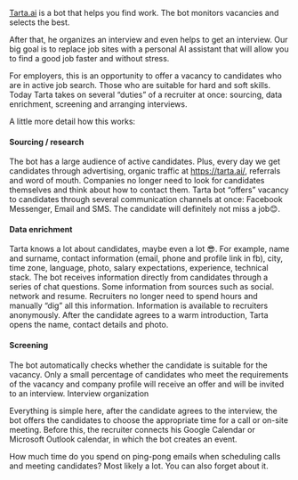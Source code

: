 [Tarta.ai](https://tarta.ai/) is a bot that helps you find work. The bot monitors vacancies and selects the best. 

After that, he organizes an interview and even helps to get an interview.
Our big goal is to replace job sites with a personal AI assistant that will allow you to find a good job faster and without stress.

For employers, this is an opportunity to offer a vacancy to candidates who are in active job search. Those who are suitable for hard and soft skills.
Today Tarta takes on several “duties” of a recruiter at once: sourcing, data enrichment, screening and arranging interviews.

A little more detail how this works:

#### Sourcing / research
The bot has a large audience of active candidates. Plus, every day we get candidates through advertising, organic traffic at https://tarta.ai/, referrals and word of mouth.
Companies no longer need to look for candidates themselves and think about how to contact them. Tarta bot “offers” vacancy to candidates through several communication channels at once: Facebook Messenger, Email and SMS. The candidate will definitely not miss a job😊.

#### Data enrichment
Tarta knows a lot about candidates, maybe even a lot 😎. For example, name and surname, contact information (email, phone and profile link in fb), city, time zone, language, photo, salary expectations, experience, technical stack.
The bot receives information directly from candidates through a series of chat questions. Some information from sources such as social. network and resume.
Recruiters no longer need to spend hours and manually “dig” all this information. Information is available to recruiters anonymously. After the candidate agrees to a warm introduction, Tarta opens the name, contact details and photo.

#### Screening
The bot automatically checks whether the candidate is suitable for the vacancy. Only a small percentage of candidates who meet the requirements of the vacancy and company profile will receive an offer and will be invited to an interview.
Interview organization

Everything is simple here, after the candidate agrees to the interview, the bot offers the candidates to choose the appropriate time for a call or on-site meeting. Before this, the recruiter connects his Google Calendar or Microsoft Outlook calendar, in which the bot creates an event. 

How much time do you spend on ping-pong emails when scheduling calls and meeting candidates? Most likely a lot. You can also forget about it.

